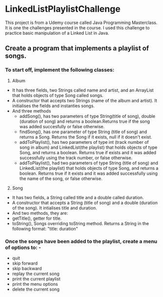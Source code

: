 # LinkedListPlaylistChallenge
This project is from a Udemy course called Java Programming Masterclass. It is one the challenges presented in the course. I used this challenge to practice basic manipulation of a Linked List in Java.

## Create a program that implements a playlist of songs.

###  To start off, implement the following classes:
1. Album
- It has three fields, two Strings called name and artist, and an ArrayList that holds objects of type Song called songs.
- A constructor that accepts two Strings (name of the album and artist). It initialises the fields and instanties songs.
- And three methods 
  - addSong(), has two parameters of type String(title of song), double (duration of song) and returns a boolean.Returns true if the song was added succesfully or false otherwise.
  - findSong(), has one parameter of type String (title of song) and returns a Song. Returns the Song if it exists, null if it doesn't exist.
  - addToPlaylist(), has two parameters of type int (track number of song in album) and LinkedList(the playlist) that holds objects of type Song, and returns a boolean. Returns true if exists and it was added successfully using the track number, or false otherwise.
  - addToPlaylist(), had two parameters of type String (title of song) and LinkedList(the playlist) that holds objects of type Song, and returns a boolean. Returns true if it exists and it was added successfully using the name of the song, or false otherwise.
  
 2. Song
 - It has two fields, a String called title and a double called duration.
 - A constructor that accepts a String (title of song) and a double (duration of the song). It intialises title and duration.
 - And two methods, they are:
  - getTitle(), getter for title.
  - toString(), Songs overriding toString method. Returns a String in the following format: "title: duration"

### Once the songs have been added to the playlist, create a menu of options to: -
- quit
- skip forward
- skip backward
- replay the current song
- print the current playlist
- print the menu options
- delete the current song

